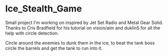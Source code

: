 # Ice_Stealth_Game

Small project I'm working on inspired by Jet Set Radio and Metal Gear Solid. 
Thanks to Cris Bradfield for his tutorial on vision/aim and duklin5 for all the help with circle detection.

Circle around the enemies to dunk them in the ice, to beat the tank boss circle the barrels and get the tank to run into it.

